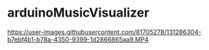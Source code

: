 # arduinoMusicVisualizer

https://user-images.githubusercontent.com/81705278/131286304-b7ebf4b1-b78a-4350-9399-1d2866865aa9.MP4
